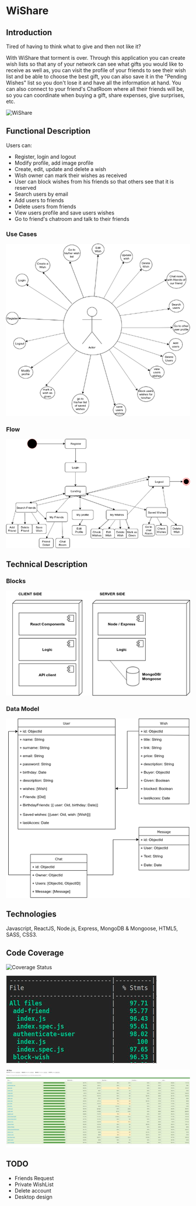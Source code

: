 # WiShare

## Introduction

Tired of having to think what to give and then not like it? 

With WiShare that torment is over. Through this application you can create wish lists so that any of your network can see what gifts you would like to receive as well as, you can visit the profile of your friends to see their wish list and be able to choose the best gift, you can also save it in the "Pending Wishes" list so you don't lose it and have all the information at hand. 
You can also connect to your friend's ChatRoom where all their friends will be, so you can coordinate when buying a gift, share expenses, give surprises, etc.

![WiShare](https://acegif.com/wp-content/uploads/gift-44.gif)

## Functional Description

Users can:
- Register, login and logout
- Modify profile, add image profile
- Create, edit, update and delete a wish
- Wish owner can mark their wishes as received
- User can block wishes from his friends so that others see that it is reserved
- Search users by email 
- Add users to friends
- Delete users from friends
- View users profile and save users wishes 
- Go to friend's chatroom and talk to their friends

### Use Cases

![Use Cases](wishare-doc/images/usecases-wishare.png)

### Flow

![Activities](wishare-doc/images/activities-wishare.png)

## Technical Description

### Blocks

![Block Model](wishare-doc/images/block-diagram.png)

### Data Model

![Data Model](wishare-doc/images/datamodel-wishare.png)

## Technologies

Javascript, ReactJS, Node.js, Express, MongoDB & Mongoose, 
HTML5, SASS, CSS3. 

## Code Coverage
![Coverage Status](https://img.shields.io/badge/Coverage-97%25-green.svg)

![Code Coverage](wishare-doc/images/codecoveragereducido.png)

![Code Coverage](wishare-doc/images/codecoverage2.jpg)


## TODO

- Friends Request
- Private WishList
- Delete account
- Desktop design